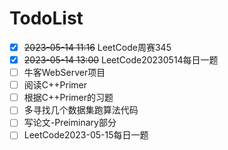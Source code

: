 # TodoList

+ [x] ~~2023-05-14 11:16~~ LeetCode周赛345
+ [x] ~~2023-05-14 13:00~~ LeetCode20230514每日一题
+ [ ] 牛客WebServer项目
+ [ ] 阅读C++Primer
+ [ ] 根据C++Primer的习题
+ [ ] 多寻找几个数据集跑算法代码
+ [ ] 写论文-Preiminary部分
+ [ ] LeetCode2023-05-15每日一题